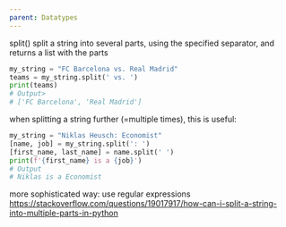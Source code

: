 ```yaml
---
parent: Datatypes 
---
```



split() split a string into several parts, using the specified separator, and returns a list with the parts
```python 
my_string = "FC Barcelona vs. Real Madrid"
teams = my_string.split(' vs. ')
print(teams)
# Output>
# ['FC Barcelona', 'Real Madrid']
```

when splitting a string further (=multiple times), this is useful:
```python 
my_string = "Niklas Heusch: Economist"
[name, job] = my_string.split(': ')
[first_name, last_name] = name.split(' ')
print(f'{first_name} is a {job}')
# Output
# Niklas is a Economist
```


more sophisticated way: use regular expressions
https://stackoverflow.com/questions/19017917/how-can-i-split-a-string-into-multiple-parts-in-python